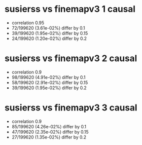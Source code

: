 # susierss vs finemapv3  1 causal

- correlation 0.95
- 72/199620 (3.61e-02%) differ by 0.1
- 39/199620 (1.95e-02%) differ by 0.15
- 24/199620 (1.20e-02%) differ by 0.2


# susierss vs finemapv3  2 causal

- correlation 0.9
- 98/199620 (4.91e-02%) differ by 0.1
- 58/199620 (2.91e-02%) differ by 0.15
- 39/199620 (1.95e-02%) differ by 0.2


# susierss vs finemapv3  3 causal

- correlation 0.9
- 85/199620 (4.26e-02%) differ by 0.1
- 47/199620 (2.35e-02%) differ by 0.15
- 27/199620 (1.35e-02%) differ by 0.2


